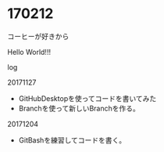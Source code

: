 # 170212

コーヒーが好きから

Hello World!!!

log

20171127
- GitHubDesktopを使ってコードを書いてみた
- Branchを使って新しいBranchを作る。

20171204
- GitBashを練習してコードを書く。

